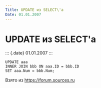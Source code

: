 ```yaml
---
Title: UPDATE из SELECT\'а
Date: 01.01.2007
---
```



UPDATE из SELECT\'а
===================

::: {.date}
01.01.2007
:::

    UPDATE aaa 
    INNER JOIN bbb ON aaa.ID = bbb.ID
    SET aaa.Num = bbb.Num;

Взято из <https://forum.sources.ru>
